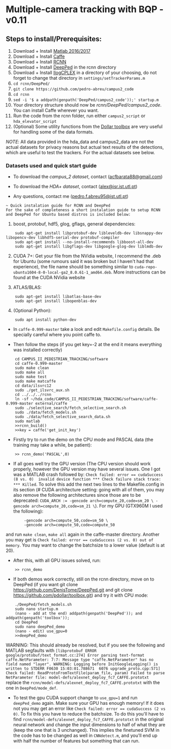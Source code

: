 # Multiple-camera tracking with BQP - v0.11

## Steps to install/Prerequisites:

1. Download + Install [Matlab 2016/2017](https://www.mathworks.com/downloads/)
2. Download + Install [Caffe](https://github.com/BVLC/caffe)
3. Download + Install [RCNN](https://github.com/rbgirshick/rcnn)
4. Download + Install [DeepPed](https://github.com/DenisTome/DeepPed) in the rcnn directory
5. Download + Install [IlogCPLEX](https://ibm.onthehub.com/WebStore/OfferingDetails.aspx?o=9b4eadea-9776-e611-9421-b8ca3a5db7a1) in a directory of your choosing, do not forget to change that directory in `settings/setTrackerParams.m`
6. `cd rcnn/DeepPed/`
7. `git clone https://github.com/pedro-abreu/campus2_code`
8. `cd rcnn`
9. `sed -i '$ a addpath(genpath('DeepPed/campus2_code'));' startup.m`
10. Your directory structure should now be *rcnn/DeepPed/campus2_code*. You can install Caffe wherever you want.
11. Run the code from the rcnn folder, run either `campus2_script` or `hda_elevator_script`
12. (Optional) Some utility functions from the [Dollar toolbox](https://github.com/pdollar/toolbox) are very useful for handling some of the data formats.

*NOTE*: All data provided in the hda_data and campus2_data are not the actual datasets for privacy reasons but actual text results of the detections, which are useful to test the trackers. For the actual datasets see below.

### Datasets used and quick start guide

* To download the *campus_2 dataset*, contact (acfbarata88@gmail.com)

* To download the *HDA+ dataset*, contact (alex@isr.ist.utl.pt)

* Any questions, contact me (pedro.f.abreu95@ist.utl.pt)

~~~~~~~~~~~~~~~~
~ Quick instalation guide for RCNN and DeepPed
For the sake of completeness a short instalation guide to setup RCNN and DeepPed for Ubuntu based distros is included below:
~~~~~~~~~~~~~~~~

1. boost, protobuf, hdf5, glog, gflags, general dependencies:
```
	sudo apt-get install libprotobuf-dev libleveldb-dev libsnappy-dev libopencv-dev libhdf5-serial-dev protobuf-compiler
	sudo apt-get install --no-install-recommends libboost-all-dev
	sudo apt-get install libgflags-dev libgoogle-glog-dev liblmdb-dev
```
2. CUDA 7+: Get your file from the NVidia website, I recommend the .deb for Ubuntu (some rumours said it was broken but I haven't had that experience), the file name should be something similar to
`cuda-repo-ubuntu1604-8-0-local-ga2_8.0.61-1_amd64.deb`. More instructions can be found at the CUDA NVidia website

3. ATLAS/BLAS:
```
	sudo apt-get install libatlas-base-dev
	sudo apt-get install libopenblas-dev
```
4. (Optional Python):
```
	sudo apt install python-dev
```
* In `caffe-0.999-master` take a look and edit `Makefile.config` details. Be specially careful where you point caffe to.

* Then follow the steps (if you get key=-2 at the end it means everything was installed correctly)
```
	cd CAMPUS_II_PEDESTRIAN_TRACKING/software
	cd caffe-0.999-master
	sudo make clean
	sudo make all
	sudo make test
	sudo make matcaffe
	cd data/ilsvrc12
	sudo ./get_ilsvrc_aux.sh
	cd ../../../rcnn
	ln -sf ~/hda_code/CAMPUS_II_PEDESTRIAN_TRACKING/software/caffe-0.999-master external/caffe
	sudo ./selective_search/fetch_selective_search.sh
	sudo ./data/fetch_models.sh
	sudo ./data/fetch_selective_search_data.sh
	sudo matlab
	>>rcnn_build()
	>>key = caffe('get_init_key')
```
* Firstly try to run the demo on the CPU mode and PASCAL data (the training may take a while, be patient):
```
	>> rcnn_demo('PASCAL',0)
```
* If all goes well try the GPU version (The CPU version should work properly, however the GPU version may have several issues. One I got was a MATLAB crash followed by: `Check failed: error == cudaSuccess (8 vs. 0)  invalid device function *** Check failure stack trace: *** Killed`. To solve this add the next two lines to the Makefile.config in its section (# CUDA architecture setting: going with all of them, you may also remove the following architectures since those are to be deprecated: `CUDA_ARCH := -gencode arch=compute_20,code=sm_20 \ -gencode arch=compute_20,code=sm_21 \`). For my GPU (GTX960M I used the following):
```
		-gencode arch=compute_50,code=sm_50 \
		-gencode arch=compute_50,code=compute_50
```
and run `make clean`, `make all` again in the caffe-master directory. Another you may get is `Check failed: error == cudaSuccess (2 vs. 0) out of memory`. You may want to change the batchsize to a lower value (default is at 20).

* After this, with all GPU issues solved, run:
```
	>> rcnn_demo
```
* If both demos work correctly, still on the rcnn directory, move on to DeepPed (if you want git clone https://github.com/DenisTome/DeepPed.git and git clone https://github.com/pdollar/toolbox.git) and try it with CPU mode:
```
	./DeepPed/fetch_models.sh
	sudo nano startup.m
	(nano - add at the end) addpath(genpath('DeepPed')); and addpath(genpath('toolbox'));
	cd DeepPed
	sudo nano deepPed_demo
	(nano - edit) use_gpu=0
	>>deepPed_demo
```
WARNING: This should already be resolved, but if you see the following and MATLAB segfaults with `[libprotobuf ERROR google/protobuf/text_format.cc:274] Error parsing text-format caffe.NetParameter: 7:7: Message type "caffe.NetParameter" has no field named "layer". WARNING: Logging before InitGoogleLogging() is written to STDERR F0630 15:03:01.788671  6076 upgrade_proto.cpp:571] Check failed: ReadProtoFromTextFile(param_file, param) Failed to parse NetParameter file: model-defs/alexnet_deploy_fc7_CAFFE.prototxt` replace the `rcnn/model-defs/alexnet_deploy_fc7_CAFFE.prototxt` with the one in `DeepPed/mode_def`.

* To test the gpu CUDA support change to `use_gpu=1` and run `deepPed_demo` again. Make sure your GPU has enough memory! If it does not you may get an error like `Check failed: error == cudaSuccess (2 vs 0)`. To fix this you have to reduce the batchsize. To do this you'll have to find `rcnn/model-defs/alexnet_deploy_fc7_CAFFE.prototxt` in the original neural network and change the input dimensions to half of what they are (keep the one that is 3 unchanged). This implies the finetuned SVM in the code has to be changed as well in `CNNdetect.m`, and you'll end up with half the number of features but something that can run.
